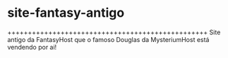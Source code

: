 # site-fantasy-antigo


+++++++++++++++++++++++++++++++++++++++++++++++++
Site antigo da FantasyHost que o famoso Douglas da MysteriumHost está vendendo por ai!
